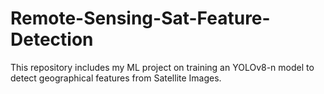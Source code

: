 # Remote-Sensing-Sat-Feature-Detection
This repository includes my ML project on training an YOLOv8-n model to detect geographical features from Satellite Images.
